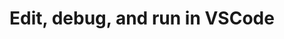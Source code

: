 ---
title: 'Edit, debug, and run in VSCode'
description: 'Ballerina empowers developers to efficiently build, debug, and test their integrations within the familiar and feature-rich environment of VSCode.'
image: 'images/usecases/integration/edit-debug-diagram.png'
---
